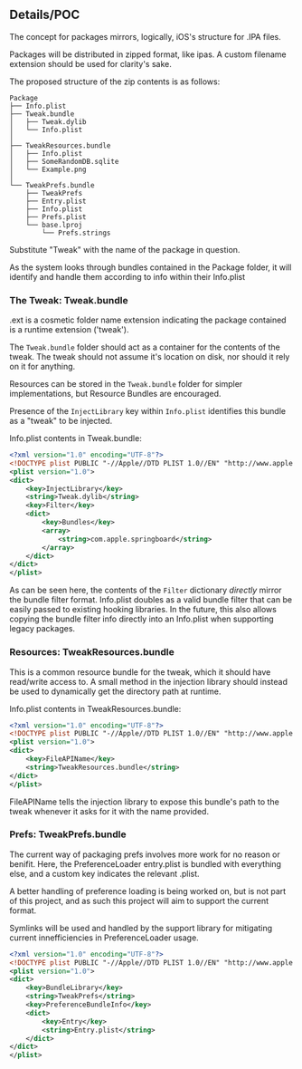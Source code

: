 ## Details/POC

The concept for packages mirrors, logically, iOS's structure for .IPA files.

Packages will be distributed in zipped format, like ipas. A custom filename extension should be used for clarity's sake.

The proposed structure of the zip contents is as follows:

```
Package
├── Info.plist
├── Tweak.bundle
│   ├── Tweak.dylib
│   └── Info.plist
│
├── TweakResources.bundle
│   ├── Info.plist
│   ├── SomeRandomDB.sqlite
│   └── Example.png
│
└── TweakPrefs.bundle
    ├── TweakPrefs
    ├── Entry.plist
    ├── Info.plist
    ├── Prefs.plist
    └── base.lproj
        └── Prefs.strings
```

Substitute "Tweak" with the name of the package in question.

As the system looks through bundles contained in the Package folder, it will identify and handle them according to info within their Info.plist

### The Tweak: Tweak.bundle

.ext is a cosmetic folder name extension indicating the package contained is a runtime extension ('tweak').

The `Tweak.bundle` folder should act as a container for the contents of the tweak. The tweak should not assume it's location on disk, nor should it rely on it for anything.

Resources can be stored in the `Tweak.bundle` folder for simpler implementations, but Resource Bundles are encouraged.

Presence of the `InjectLibrary` key within `Info.plist` identifies this bundle as a "tweak" to be injected.

Info.plist contents in Tweak.bundle:
```xml
<?xml version="1.0" encoding="UTF-8"?>
<!DOCTYPE plist PUBLIC "-//Apple//DTD PLIST 1.0//EN" "http://www.apple.com/DTDs/PropertyList-1.0.dtd">
<plist version="1.0">
<dict>
    <key>InjectLibrary</key>
    <string>Tweak.dylib</string>
    <key>Filter</key>
    <dict>
        <key>Bundles</key>
        <array>
            <string>com.apple.springboard</string>
        </array>
    </dict>
</dict>
</plist>
```

As can be seen here, the contents of the `Filter` dictionary *directly* mirror the bundle filter format. Info.plist doubles as a valid bundle filter that can be easily passed to existing hooking libraries. In the future, this also allows copying the bundle filter info directly into an Info.plist when supporting legacy packages.


### Resources: TweakResources.bundle

This is a common resource bundle for the tweak, which it should have read/write access to. A small method in the injection library should instead be used to dynamically get the directory path at runtime. 

Info.plist contents in TweakResources.bundle:
```xml
<?xml version="1.0" encoding="UTF-8"?>
<!DOCTYPE plist PUBLIC "-//Apple//DTD PLIST 1.0//EN" "http://www.apple.com/DTDs/PropertyList-1.0.dtd">
<plist version="1.0">
<dict>
    <key>FileAPIName</key>
    <string>TweakResources.bundle</string>
</dict>
</plist>
```

FileAPIName tells the injection library to expose this bundle's path to the tweak whenever it asks for it with the name provided.

### Prefs: TweakPrefs.bundle

The current way of packaging prefs involves more work for no reason or benifit. Here, the PreferenceLoader entry.plist is bundled with everything else, and a custom key indicates the relevant .plist.

A better handling of preference loading is being worked on, but is not part of this project, and as such this project will aim to support the current format.

Symlinks will be used and handled by the support library for mitigating current innefficiencies in PreferenceLoader usage.

```xml
<?xml version="1.0" encoding="UTF-8"?>
<!DOCTYPE plist PUBLIC "-//Apple//DTD PLIST 1.0//EN" "http://www.apple.com/DTDs/PropertyList-1.0.dtd">
<plist version="1.0">
<dict>
    <key>BundleLibrary</key>
    <string>TweakPrefs</string>
	<key>PreferenceBundleInfo</key>
	<dict>
		<key>Entry</key>
		<string>Entry.plist</string>
	</dict>
</dict>
</plist>
```
